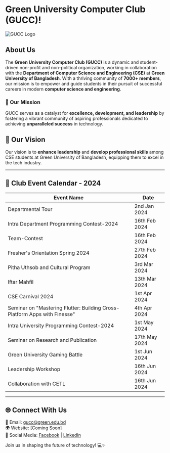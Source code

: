 # Green University Computer Club (GUCC)!

![GUCC Logo](https://green.edu.bd/public//images/clubs/cse-club.png)

## About Us
The **Green University Computer Club (GUCC)** is a dynamic and student-driven non-profit and non-political organization, working in collaboration with the **Department of Computer Science and Engineering (CSE)** at **Green University of Bangladesh**. With a thriving community of **7000+ members**, our mission is to empower and guide students in their pursuit of successful careers in modern **computer science and engineering**.

### 🚀 Our Mission
GUCC serves as a catalyst for **excellence, development, and leadership** by fostering a vibrant community of aspiring professionals dedicated to achieving **unparalleled success** in technology. 

## 🎯 Our Vision
Our vision is to **enhance leadership** and **develop professional skills** among CSE students at Green University of Bangladesh, equipping them to excel in the tech industry.

---
## 📅 Club Event Calendar - 2024

| Event Name | Date |
|------------|------|
| Departmental Tour | 2nd Jan 2024 |
| Intra Department Programming Contest-2024 | 16th Feb 2024 |
| Team-Contest | 16th Feb 2024 |
| Fresher's Orientation Spring 2024 | 27th Feb 2024 |
| Pitha Uthsob and Cultural Program | 3rd Mar 2024 |
| Iftar Mahfil | 13th Mar 2024 |
| CSE Carnival 2024 | 1st Apr 2024 |
| Seminar on "Mastering Flutter: Building Cross-Platform Apps with Finesse" | 4th Apr 2024 |
| Intra University Programming Contest-2024 | 1st May 2024 |
| Seminar on Research and Publication | 17th May 2024 |
| Green University Gaming Battle | 1st Jun 2024 |
| Leadership Workshop | 16th Jun 2024 |
| Collaboration with CETL | 16th Jun 2024 |

---
## 🌐 Connect With Us
📧 Email: [gucc@green.edu.bd](mailto:gucc@green.edu.bd)  
🌍 Website: [Coming Soon]  
📱 Social Media: [Facebook](https://www.facebook.com/GreenUniversityComputerClub) | [LinkedIn](https://www.linkedin.com/company/greenuniversitycomputerclub)

Join us in shaping the future of technology! 💻✨
